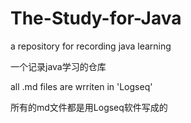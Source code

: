 # The-Study-for-Java
a repository for recording java learning

一个记录java学习的仓库

all .md files are wrriten in 'Logseq' 

所有的md文件都是用Logseq软件写成的
